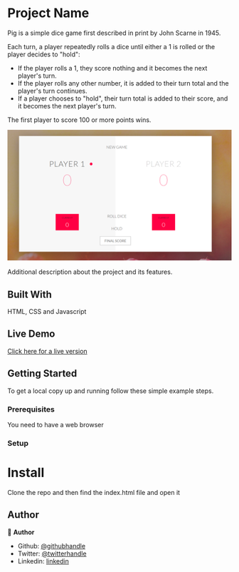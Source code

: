 
# Project Name

<p>Pig is a simple dice game first described in print by John Scarne in 1945.</p>
Each turn, a player repeatedly rolls a dice until either a 1 is rolled or the player decides to "hold":
<ul>
<li>If the player rolls a 1, they score nothing and it becomes the next player's turn.</li>
<li>If the player rolls any other number, it is added to their turn total and the player's turn continues.</li>
<li>If a player chooses to "hold", their turn total is added to their score, and it becomes the next player's turn.</li>
  </ul>
The first player to score 100 or more points wins.

![screenshot](https://github.com/emmanuelkamala/pig-game/blob/master/docs/pig.png)


Additional description about the project and its features.

## Built With
HTML, CSS  and Javascript

## Live Demo

<a href="https://emmanuelkamala.github.io/pig-game/"> Click here for a live version</a>


## Getting Started

To get a local copy up and running follow these simple example steps.

### Prerequisites
You need to have a web browser


### Setup

# Install
Clone the repo and then find the index.html file and open it



## Author

👤 **Author**

- Github: [@githubhandle](https://github.com/emmanuelkamala)
- Twitter: [@twitterhandle](https://twitter.com/ejkamala)
- Linkedin: [linkedin](https://linkedin.com/in/emmanuelkamala)



